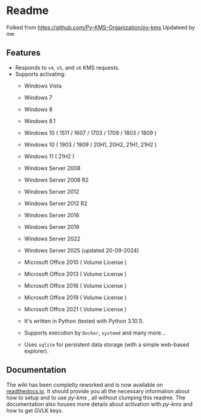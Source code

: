 # Readme
Folked from https://github.com/Py-KMS-Organization/py-kms
Updateed by me

## Features
- Responds to `v4`, `v5`, and `v6` KMS requests.
- Supports activating:
	- Windows Vista 
	- Windows 7 
	- Windows 8
	- Windows 8.1
	- Windows 10 ( 1511 / 1607 / 1703 / 1709 / 1803 / 1809 )
    - Windows 10 ( 1903 / 1909 / 20H1, 20H2, 21H1, 21H2 )
    - Windows 11 ( 21H2 )
	- Windows Server 2008
	- Windows Server 2008 R2
	- Windows Server 2012
	- Windows Server 2012 R2
	- Windows Server 2016
	- Windows Server 2019
	- Windows Server 2022
 	- Windows Server 2025 (updated 20-09-2024)
   
	- Microsoft Office 2010 ( Volume License )
	- Microsoft Office 2013 ( Volume License )
	- Microsoft Office 2016 ( Volume License )
	- Microsoft Office 2019 ( Volume License )
	- Microsoft Office 2021 ( Volume License )
  - It's written in Python (tested with Python 3.10.1).
  - Supports execution by `Docker`, `systemd` and many more...
  - Uses `sqlite` for persistent data storage (with a simple web-based explorer).

## Documentation
The wiki has been completly reworked and is now available on [readthedocs.io](https://py-kms.readthedocs.io/en/latest/). It should provide you all the necessary information about how to setup and to use _py-kms_ , all without clumping this readme. The documentation also houses more details about activation with _py-kms_ and how to get GVLK keys.
